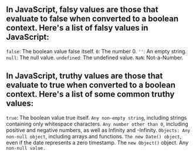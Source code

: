 
## In JavaScript, falsy values are those that evaluate to false when converted to a boolean context. Here's a list of falsy values in JavaScript:

```false```: The boolean value false itself.
```0```: The number 0.
```''```: An empty string.
```null```: The null value.
```undefined```: The undefined value.
```NaN```: Not-a-Number.

## In JavaScript, truthy values are those that evaluate to true when converted to a boolean context. Here's a list of some common truthy values:

```true```: The boolean value true itself.
```Any non-empty string```, including strings containing only whitespace characters.
```Any number other than 0```, including positive and negative numbers, as well as Infinity and -Infinity.
```Objects: Any non-null object```, including arrays and functions.
```The new Date() object```, even if the date represents a zero timestamp.
The ```new Object()``` object.
Any ```non-null value.```